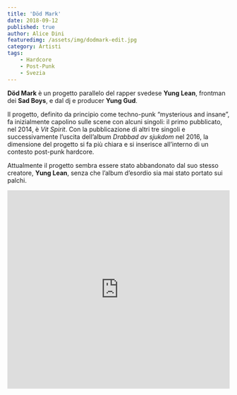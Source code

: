 ```yaml
---
title: 'Död Mark'
date: 2018-09-12
published: true
author: Alice Dini
featuredimg: /assets/img/dodmark-edit.jpg
category: Artisti
tags:
    - Hardcore
    - Post-Punk
    - Svezia
---
```

**Död Mark** è un progetto parallelo del rapper svedese **Yung Lean**, frontman dei **Sad Boys**, e dal dj e producer **Yung Gud**.

Il progetto, definito da principio come techno-punk “mysterious and insane”, fa inizialmente capolino sulle scene con alcuni singoli: il primo pubblicato, nel 2014, è *Vit Spirit*. Con la pubblicazione di altri tre singoli e successivamente l’uscita dell’album *Drabbad av sjukdom* nel 2016, la dimensione del progetto si fa più chiara e si inserisce all’interno di un contesto post-punk hardcore.

Attualmente il progetto sembra essere stato abbandonato dal suo stesso creatore, **Yung Lean**, senza che l’album d’esordio sia mai stato portato sui palchi.

<iframe frameborder="no" height="450" scrolling="no" src="http://w.soundcloud.com/player/?url=http%3A//api.soundcloud.com/playlists/629114448&color=%23262639&auto_play=false&hide_related=false&show_comments=true&show_user=true&show_reposts=false&show_teaser=true&visual=true" width="100%"></iframe>

